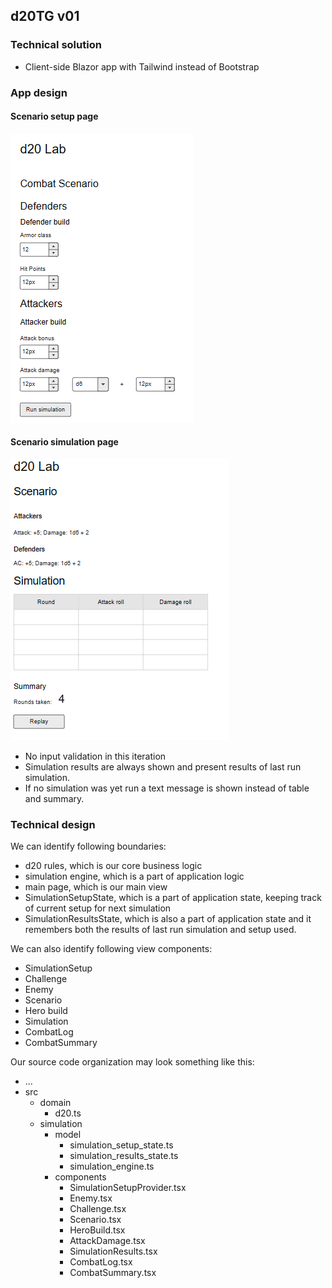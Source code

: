 ## d20TG v01

### Technical solution

- Client-side Blazor app with Tailwind instead of Bootstrap

### App design

#### Scenario setup page
![wireframe](wireframe_i1.png)

#### Scenario simulation page
![simulation page](wireframe_sim_i1.png)

- No input validation in this iteration
- Simulation results are always shown and present results of last run simulation.
- If no simulation was yet run a text message is shown instead of table and summary.

### Technical design

We can identify following boundaries:

- d20 rules, which is our core business logic
- simulation engine, which is a part of application logic
- main page, which is our main view
- SimulationSetupState, which is a part of application state, keeping track of current setup for next simulation
- SimulationResultsState, which is also a part of application state and it remembers both the results of last run simulation and setup used.

We can also identify following view components:

- SimulationSetup
- Challenge
- Enemy
- Scenario
- Hero build
- Simulation
- CombatLog
- CombatSummary

Our source code organization may look something like this:

- ...
- src
  - domain
    - d20.ts
  - simulation
    - model
      - simulation_setup_state.ts
      - simulation_results_state.ts
      - simulation_engine.ts
    - components
      - SimulationSetupProvider.tsx
      - Enemy.tsx
      - Challenge.tsx
      - Scenario.tsx
      - HeroBuild.tsx
      - AttackDamage.tsx
      - SimulationResults.tsx
      - CombatLog.tsx
      - CombatSummary.tsx
